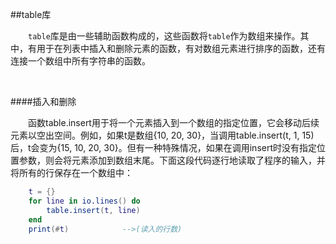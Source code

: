 ##table库

&emsp;&emsp;`table`库是由一些辅助函数构成的，这些函数将`table`作为数组来操作。其中，有用于在列表中插入和删除元素的函数，有对数组元素进行排序的函数，还有连接一个数组中所有字符串的函数。

&emsp;&emsp;

####插入和删除

&emsp;&emsp;函数table.insert用于将一个元素插入到一个数组的指定位置，它会移动后续元素以空出空间。例如，如果t是数组{10, 20, 30}，当调用table.insert(t, 1, 15)后，t会变为{15, 10, 20, 30}。但有一种特殊情况，如果在调用insert时没有指定位置参数，则会将元素添加到数组末尾。下面这段代码逐行地读取了程序的输入，并将所有的行保存在一个数组中：

```lua
    t = {}
    for line in io.lines() do
        table.insert(t, line)
    end
    print(#t)            -->(读入的行数)
```